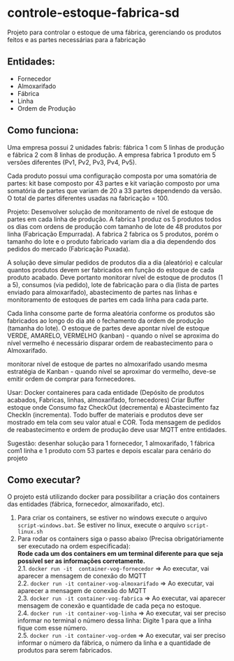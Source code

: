 # controle-estoque-fabrica-sd
Projeto para controlar o estoque de uma fábrica, gerenciando os produtos feitos e as partes necessárias para a fabricação

## Entidades:
- Fornecedor
- Almoxarifado
- Fábrica
- Linha
- Ordem de Produção

## Como funciona:
Uma empresa possui 2 unidades fabris: fábrica 1 com 5 linhas de produção e fábrica 2 com 8 linhas de produção. A empresa fabrica 1 produto em 5 versões diferentes (Pv1, Pv2, Pv3, Pv4, Pv5).

Cada produto possui uma configuração composta por uma somatória de partes: kit base composto por 43 partes e kit variação composto por uma somatória de partes que variam de 20 a 33 partes dependendo da versão. O total de partes diferentes usadas na fabricação = 100.

Projeto: Desenvolver solução de monitoramento de nível de estoque de partes em cada linha de produção. A fabrica 1 produz os 5 produtos todos os dias com ordens de produção com tamanho de lote de 48 produtos por linha (Fabricação Empurrada). A fabrica 2 fabrica os 5 produtos, porém o tamanho do lote e o produto fabricado variam dia a dia dependendo dos pedidos do mercado (Fabricação Puxada).

A solução deve simular pedidos de produtos dia a dia (aleatório) e calcular quantos produtos devem ser fabricados em função do estoque de cada produto acabado. Deve portanto monitorar nível de estoque de produtos (1 a 5), consumos (via pedido), lote de fabricação para o dia (lista de partes enviado para almoxarifado), abastecimento de partes nas linhas e monitoramento de estoques de partes em cada linha para cada parte. 

Cada linha consome parte de forma aleatória conforme os produtos são fabricados ao longo do dia até o fechamento da ordem de produção (tamanha do lote). O estoque de partes deve apontar nível de estoque VERDE, AMARELO, VERMELHO (kanban) - quando o nível se aproxima do nível vermelho é necessário disparar ordem de reabastecimento para o Almoxarifado.

monitorar nível de estoque de partes no almoxarifado usando mesma estratégia de Kanban - quando nível se aproximar do vermelho, deve-se emitir ordem de comprar para fornecedores.

Usar: Docker containeres para cada entidade (Depósito de produtos acabados, Fabricas, linhas, almoxarifado, fornecedores) Criar Buffer estoque onde Consumo faz CheckOut (decrementa) e Abastecimento faz CheckIn (incrementa). Todo buffer de materiais e produtos deve ser mostrado em tela com seu valor atual e COR. Toda mensagem de pedidos de reabastecimento e ordem de produção deve usar MQTT entre entidades.

Sugestão: desenhar solução para 1 fornecedor, 1 almoxarifado, 1 fábrica com1 linha e 1 produto com 53 partes e depois escalar para cenário do projeto

## Como executar?

O projeto está utilizando docker para possibilitar a criação dos containers das entidades (fábrica, fornecedor, almoxarifado, etc).

1. Para criar os containers, se estiver no windows execute o arquivo ```script-windows.bat```. Se estiver no linux, execute o arquivo ```script-linux.sh```
2. Para rodar os containers siga o passo abaixo (Precisa obrigatóriamente ser executado na ordem especificada): <br>
  **Rode cada um dos containers em um terminal diferente para que seja possível ser as informações corretamente.** <br>
  2.1. ```docker run -it  container-vog-fornecedor``` => Ao executar, vai aparecer a mensagem de conexão do MQTT <br>
  2.2. ```docker run -it container-vog-almoxarifado``` => Ao executar, vai aparecer a mensagem de conexão do MQTT <br>
  2.3. ```docker run -it container-vog-fabrica``` => Ao executar, vai aparecer mensagem de conexão e quantidade de cada peça no estoque. <br>
  2.4. ```docker run -it container-vog-linha``` => Ao executar, vai ser preciso informar no terminal o número dessa linha: Digite 1 para que a linha fique com esse número. <br>
  2.5. ```docker run -it container-vog-ordem``` => Ao executar, vai ser preciso informar o número da fábrica, o número da linha e a quantidade de produtos para serem fabricados. <br>
